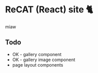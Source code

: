 # ReCAT (React) site 🐈

miaw

## Todo

- OK - gallery component
- OK - gallery image component
- page layout components
